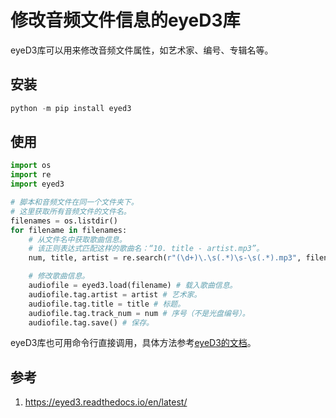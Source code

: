 # 修改音频文件信息的eyeD3库

eyeD3库可以用来修改音频文件属性，如艺术家、编号、专辑名等。

## 安装

````powershell
python -m pip install eyed3
````

## 使用

````python
import os
import re
import eyed3

# 脚本和音频文件在同一个文件夹下。
# 这里获取所有音频文件的文件名。
filenames = os.listdir()
for filename in filenames:
    # 从文件名中获取歌曲信息。
    # 该正则表达式匹配这样的歌曲名：“10. title - artist.mp3”。
    num, title, artist = re.search(r"(\d+)\.\s(.*)\s-\s(.*).mp3", filename).groups()

    # 修改歌曲信息。
    audiofile = eyed3.load(filename) # 载入歌曲信息。
    audiofile.tag.artist = artist # 艺术家。
    audiofile.tag.title = title # 标题。
    audiofile.tag.track_num = num # 序号（不是光盘编号）。
    audiofile.tag.save() # 保存。
````

eyeD3库也可用命令行直接调用，具体方法参考[eyeD3的文档](https://eyed3.readthedocs.io/en/latest/)。

## 参考

1. <https://eyed3.readthedocs.io/en/latest/>
